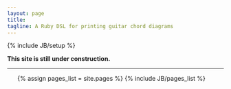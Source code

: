 ```yaml
---
layout: page
title:
tagline: A Ruby DSL for printing guitar chord diagrams
---
```

{% include JB/setup %}


<b> This site is still under construction. </b>

<hr>

<ul>
{% assign pages_list = site.pages %}
{% include JB/pages_list %}
</ul>
